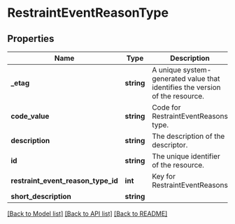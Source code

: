 # RestraintEventReasonType

## Properties
Name | Type | Description | Notes
------------ | ------------- | ------------- | -------------
**_etag** | **string** | A unique system-generated value that identifies the version of the resource. | [optional] 
**code_value** | **string** | Code for RestraintEventReasons type. | 
**description** | **string** | The description of the descriptor. | 
**id** | **string** | The unique identifier of the resource. | 
**restraint_event_reason_type_id** | **int** | Key for RestraintEventReasons | [optional] 
**short_description** | **string** |  | 

[[Back to Model list]](../README.md#documentation-for-models) [[Back to API list]](../README.md#documentation-for-api-endpoints) [[Back to README]](../README.md)


